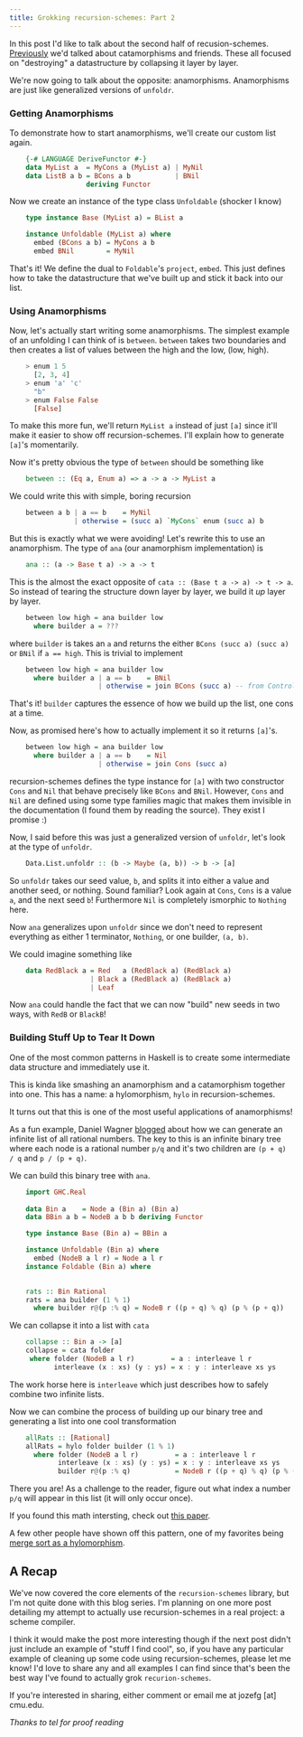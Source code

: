 ```yaml
---
title: Grokking recursion-schemes: Part 2
---
```


In this post I'd like to talk about the second half of
recusion-schemes. [Previously](posts/2014-05-19-like-recursion-but-cooler.html)
we'd talked about catamorphisms and friends. These all focused on
"destroying" a datastructure by collapsing it layer by layer.

We're now going to talk about the opposite: anamorphisms. Anamorphisms
are just like generalized versions of `unfoldr`.

### Getting Anamorphisms
To demonstrate how to start anamorphisms, we'll create our custom list again.

``` haskell
    {-# LANGUAGE DeriveFunctor #-}
    data MyList a  = MyCons a (MyList a) | MyNil
    data ListB a b = BCons a b           | BNil
                   deriving Functor
```

Now we create an instance of the type class `Unfoldable` (shocker I know)

``` haskell
    type instance Base (MyList a) = BList a

    instance Unfoldable (MyList a) where
      embed (BCons a b) = MyCons a b
      embed BNil        = MyNil
```

That's it! We define the dual to `Foldable`'s `project`, `embed`. This just defines
how to take the datastructure that we've built up and stick it back into our list.

### Using Anamorphisms
Now, let's actually start writing some anamorphisms. The simplest example of an
unfolding I can think of is `between`. `between` takes two boundaries and then creates
a list of values between the high and the low, (low, high).

``` haskell
    > enum 1 5
      [2, 3, 4]
    > enum 'a' 'c'
      "b"
    > enum False False
      [False]
```

To make this more fun, we'll return `MyList a` instead of just `[a]` since it'll
make it easier to show off recursion-schemes. I'll explain how to generate `[a]`'s momentarily.

Now it's pretty obvious the type of `between` should be something like

``` haskell
    between :: (Eq a, Enum a) => a -> a -> MyList a
```

We could write this with simple, boring recursion

``` haskell
    between a b | a == b    = MyNil
                | otherwise = (succ a) `MyCons` enum (succ a) b
```

But this is exactly what we were avoiding! Let's rewrite this to use
an anamorphism. The type of `ana` (our anamorphism implementation) is

``` haskell
    ana :: (a -> Base t a) -> a -> t
```

This is the almost the exact opposite of `cata :: (Base t a -> a) -> t -> a`. So instead
of tearing the structure down layer by layer, we build it *up* layer by layer.

``` haskell
    between low high = ana builder low
      where builder a = ???
```

where `builder` is takes an `a` and returns the either `BCons (succ a) (succ a)`
or `BNil` if `a == high`. This is trivial to implement

``` haskell
    between low high = ana builder low
      where builder a | a == b    = BNil
                      | otherwise = join BCons (succ a) -- from Control.Monad
```

That's it! `builder` captures the essence of how we build up the list, one cons at a
time.

Now, as promised here's how to actually implement it so it returns `[a]`'s.

``` haskell
    between low high = ana builder low
      where builder a | a == b    = Nil
                      | otherwise = join Cons (succ a)
```

recursion-schemes defines the type instance for `[a]` with two constructor
`Cons` and `Nil` that behave precisely like `BCons` and `BNil`. However,
`Cons` and `Nil` are defined using some type families magic that makes them
invisible in the documentation (I found them by reading the source). They
exist I promise :)

Now, I said before this was just a generalized version of `unfoldr`,
let's look at the type of `unfoldr`.

``` haskell
    Data.List.unfoldr :: (b -> Maybe (a, b)) -> b -> [a]
```

So `unfoldr` takes our seed value, `b`, and splits it into either a
value and another seed, or nothing. Sound familiar? Look again at
`Cons`, `Cons` is a value `a`, and the next seed `b`! Furthermore
`Nil` is completely ismorphic to `Nothing` here.

Now `ana` generalizes upon `unfoldr` since we don't need to represent
everything as either 1 terminator, `Nothing`, or one builder, `(a,
b)`.

We could imagine something like

``` haskell
    data RedBlack a = Red   a (RedBlack a) (RedBlack a)
                    | Black a (RedBlack a) (RedBlack a)
                    | Leaf
```

Now `ana` could handle the fact that we can now "build" new seeds in
two ways, with `RedB` or `BlackB`!

### Building Stuff Up to Tear It Down
One of the most common patterns in Haskell is to create some
intermediate data structure and immediately use it.

This is kinda like smashing an anamorphism and a catamorphism together into
one. This has a name: a hylomorphism, `hylo` in recursion-schemes.

It turns out that this is one of the most useful applications of anamorphisms!

As a fun example, Daniel Wagner [blogged](http://mathlesstraveled.com/2008/01/07/recounting-the-rationals-part-ii-fractions-grow-on-trees/)
about how we
can generate an infinite list of all rational numbers. The key to this
is an infinite binary tree where each node is a rational number `p/q` and
it's two children are `(p + q) / q` and `p / (p + q)`.

We can build this binary tree with `ana`.

``` haskell
    import GHC.Real
  
    data Bin a    = Node a (Bin a) (Bin a)
    data BBin a b = NodeB a b b deriving Functor

    type instance Base (Bin a) = BBin a

    instance Unfoldable (Bin a) where
      embed (NodeB a l r) = Node a l r
    instance Foldable (Bin a) where
    

    rats :: Bin Rational
    rats = ana builder (1 % 1)
      where builder r@(p :% q) = NodeB r ((p + q) % q) (p % (p + q))
```

We can collapse it into a list with `cata`

``` haskell
    collapse :: Bin a -> [a]
    collapse = cata folder
     where folder (NodeB a l r)         = a : interleave l r
           interleave (x : xs) (y : ys) = x : y : interleave xs ys
```

The work horse here is `interleave` which just describes how to safely combine
two infinite lists.

Now we can combine the process of building up our binary tree and generating a list
into one cool transformation

``` haskell
    allRats :: [Rational]
    allRats = hylo folder builder (1 % 1)
      where folder (NodeB a l r)         = a : interleave l r
            interleave (x : xs) (y : ys) = x : y : interleave xs ys
            builder r@(p :% q)           = NodeB r ((p + q) % q) (p % (p + q))
```

There you are! As a challenge to the reader, figure out what
index a number `p/q` will appear in this list (it will only occur once).

If you found this math intersting, check out
[this paper](http://www.cs.ox.ac.uk/jeremy.gibbons/publications/rationals.pdf).

A few other people have shown off this pattern, one of my favorites
being [merge sort as a hylomorphism](http://fho.f12n.de/posts/2014-05-07-dont-fear-the-cat.html).

## A Recap

We've now covered the core elements of the `recursion-schemes` library, but I'm not
quite done with this blog series. I'm planning on one more post detailing my attempt
to actually use recursion-schemes in a real project: a scheme compiler.

I think it
would make the post more interesting though if the next post didn't just include
an example of "stuff I find cool", so, if you have any particular example of cleaning
up some code using recursion-schemes, please let me know! I'd love to share any
and all examples I can find since that's been the best way I've found to actually
grok `recurion-schemes`.

If you're interested in sharing, either comment or email me at jozefg [at] cmu.edu.

*Thanks to tel for proof reading*
